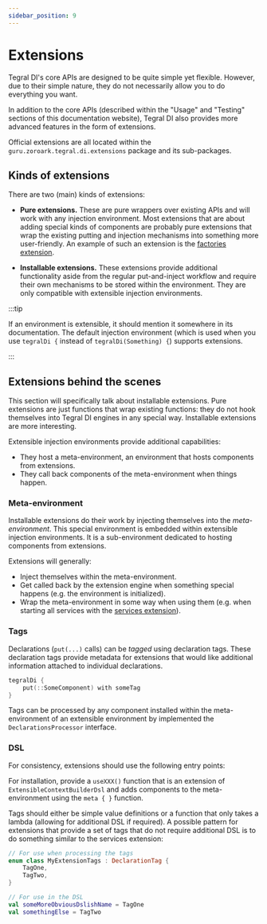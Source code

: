```yaml
---
sidebar_position: 9
---
```


# Extensions

Tegral DI's core APIs are designed to be quite simple yet flexible. However, due to their simple nature, they do not necessarily allow you to do everything you want.

In addition to the core APIs (described within the "Usage" and "Testing" sections of this documentation website), Tegral DI also provides more advanced features in the form of extensions.

Official extensions are all located within the `guru.zoroark.tegral.di.extensions` package and its sub-packages.

## Kinds of extensions

There are two (main) kinds of extensions:

- **Pure extensions.** These are pure wrappers over existing APIs and will work with any injection environment. Most extensions that are about adding special kinds of components are probably pure extensions that wrap the existing putting and injection mechanisms into something more user-friendly. An example of such an extension is the [factories extension](./factories.md).

- **Installable extensions.** These extensions provide additional functionality aside from the regular put-and-inject workflow and require their own mechanisms to be stored within the environment. They are only compatible with extensible injection environments.

:::tip

If an environment is extensible, it should mention it somewhere in its documentation. The default injection environment (which is used when you use `tegralDi {` instead of `tegralDi(Something) {`) supports extensions.

:::

## Extensions behind the scenes

This section will specifically talk about installable extensions. Pure extensions are just functions that wrap existing functions: they do not hook themselves into Tegral DI engines in any special way. Installable extensions are more interesting.

Extensible injection environments provide additional capabilities:

- They host a meta-environment, an environment that hosts components from extensions.
- They call back components of the meta-environment when things happen.

### Meta-environment

Installable extensions do their work by injecting themselves into the *meta-environment*. This special environment is embedded within extensible injection environments. It is a sub-environment dedicated to hosting components from extensions.

Extensions will generally:

* Inject themselves within the meta-environment.
* Get called back by the extension engine when something special happens (e.g. the environment is initialized).
* Wrap the meta-environment in some way when using them (e.g. when starting all services with the [services extension](./services.md)).

### Tags

Declarations (`put(...)` calls) can be *tagged* using declaration tags. These declaration tags provide metadata for extensions that would like additional information attached to individual declarations.

```kotlin
tegralDi {
    put(::SomeComponent) with someTag
}
```

Tags can be processed by any component installed within the meta-environment of an extensible environment by implemented the `DeclarationsProcessor` interface.

### DSL

For consistency, extensions should use the following entry points:

For installation, provide a `useXXX()` function that is an extension of `ExtensibleContextBuilderDsl` and adds components to the meta-environment using the `meta { }` function.

Tags should either be simple value definitions or a function that only takes a lambda (allowing for additional DSL if required). A possible pattern for extensions that provide a set of tags that do not require additional DSL is to do something similar to the services extension:

```kotlin
// For use when processing the tags
enum class MyExtensionTags : DeclarationTag {
    TagOne,
    TagTwo,
}

// For use in the DSL
val someMoreObviousDslishName = TagOne
val somethingElse = TagTwo
```

